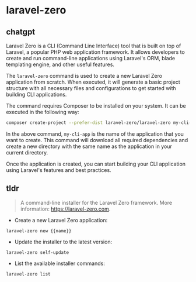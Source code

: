 # laravel-zero 
## chatgpt 
Laravel Zero is a CLI (Command Line Interface) tool that is built on top of Laravel, a popular PHP web application framework. It allows developers to create and run command-line applications using Laravel's ORM, blade templating engine, and other useful features.

The `laravel-zero` command is used to create a new Laravel Zero application from scratch. When executed, it will generate a basic project structure with all necessary files and configurations to get started with building CLI applications.

The command requires Composer to be installed on your system. It can be executed in the following way:

```bash
composer create-project --prefer-dist laravel-zero/laravel-zero my-cli-app
```

In the above command, `my-cli-app` is the name of the application that you want to create. This command will download all required dependencies and create a new directory with the same name as the application in your current directory.

Once the application is created, you can start building your CLI application using Laravel's features and best practices. 

## tldr 
 
> A command-line installer for the Laravel Zero framework.
> More information: <https://laravel-zero.com>.

- Create a new Laravel Zero application:

`laravel-zero new {{name}}`

- Update the installer to the latest version:

`laravel-zero self-update`

- List the available installer commands:

`laravel-zero list`
